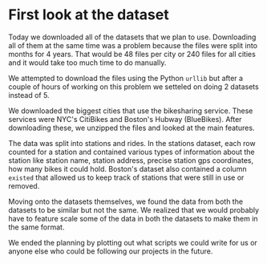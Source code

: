 # First look at the dataset

Today we downloaded all of the datasets that we plan to use. Downloading all of them at the same time was a problem because the files were split into months for 4 years. That would be 48 files per city or 240 files for all cities and it would take too much time to do manually. 

We attempted to download the files using the Python `urllib` but after a couple of hours of working on this problem we setteled on doing 2 datasets instead of 5. 

We downloaded the biggest cities that use the bikesharing service. These services were NYC's CitiBikes and Boston's Hubway (BlueBikes). After downloading these, we unzipped the files and looked at the main features. 

The data was split into stations and rides. In the stations dataset, each row counted for a station and contained various types of information about the station like station name, station address, precise station gps coordinates, how many bikes it could hold. Boston's dataset also contained a column `existed` that allowed us to keep track of stations that were still in use or removed. 

Moving onto the datasets themselves, we found the data from both the datasets to be similar but not the same. We realized that we would probably have to feature scale some of the data in both the datasets to make them in the same format. 

We ended the planning by plotting out what scripts we could write for us or anyone else who could be following our projects in the future. 